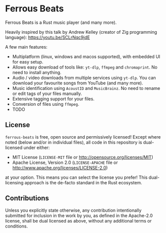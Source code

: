 # Ferrous Beats

Ferrous Beats is a Rust music player (and many more).

Heavily inspired by this talk by Andrew Kelley (creator of Zig programming language): https://youtu.be/SCLrNqc9jdE

A few main features:

* Multiplatform (linux, windows and macos supported), with embedded UI for easy setup.
* Allows easy download of tools like: `yt-dlp`, `ffmpeg` and `chromaprint`. No need to install anything.
* Audio / video downloads from multiple services using `yt-dlp`. You can download your favourite songs from YouTube (and many more).
* Music identification using `AcoustID` and `MusicBrainz`. No need to rename or edit tags of your files manually.
* Extensive tagging support for your files.
* Conversion of files using `ffmpeg`.
* TODO

## License

`ferrous-beats` is free, open source and permissively licensed! Except where noted (below and/or in individual files),
all code in this repository is dual-licensed under either:

* MIT License (`LICENSE-MIT` file or http://opensource.org/licenses/MIT)
* Apache License, Version 2.0 (`LICENSE-APACHE` file or http://www.apache.org/licenses/LICENSE-2.0)

at your option. This means you can select the license you prefer! This dual-licensing approach is the de-facto standard
in the Rust ecosystem.

## Contributions

Unless you explicitly state otherwise, any contribution intentionally submitted for inclusion in the work by you, as
defined in the Apache-2.0 license, shall be dual licensed as above, without any additional terms or conditions.
